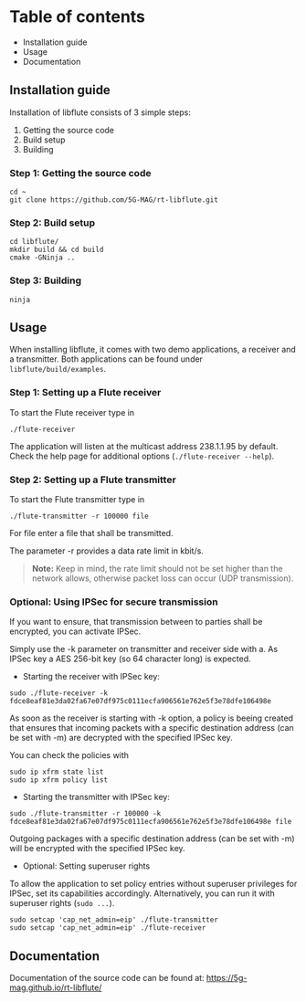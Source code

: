 # Table of contents
* Installation guide
* Usage
* Documentation

## Installation guide

Installation of libflute consists of 3 simple steps:
1. Getting the source code
2. Build setup
3. Building

### Step 1: Getting the source code
````
cd ~
git clone https://github.com/5G-MAG/rt-libflute.git
````

### Step 2: Build setup
````
cd libflute/
mkdir build && cd build
cmake -GNinja ..
````

### Step 3: Building
````
ninja
````

## Usage
 
When installing libflute, it comes with two demo applications, a receiver and a transmitter. Both applications can be found under ``libflute/build/examples``.

### Step 1: Setting up a Flute receiver
To start the Flute receiver type in

````
./flute-receiver
````

The application will listen at the multicast address 238.1.1.95 by default. Check the help page for additional options (``./flute-receiver --help``).

### Step 2: Setting up a Flute transmitter

To start the Flute transmitter type in

````
./flute-transmitter -r 100000 file
````

For file enter a file that shall be transmitted.
  
The parameter -r provides a data rate limit in kbit/s.

> **Note:** Keep in mind, the rate limit should not be set higher than the network allows, otherwise packet loss can occur (UDP transmission).

### Optional: Using IPSec for secure transmission
If you want to ensure, that transmission between to parties shall be encrypted, you can activate IPSec.
  
Simply use the -k parameter on transmitter and receiver side with a. As IPSec key a AES 256-bit key (so 64 character long) is expected. 

* Starting the receiver with IPSec key: 
````
sudo ./flute-receiver -k fdce8eaf81e3da02fa67e07df975c0111ecfa906561e762e5f3e78dfe106498e
````
As soon as the receiver is starting with -k option, a policy is beeing created that ensures that incoming packets with a specific destination address (can be set with -m) are decrypted with the specified IPSec key. 

You can check the policies with
````
sudo ip xfrm state list
sudo ip xfrm policy list
````

* Starting the transmitter with IPSec key:
````
sudo ./flute-transmitter -r 100000 -k fdce8eaf81e3da02fa67e07df975c0111ecfa906561e762e5f3e78dfe106498e file
````
Outgoing packages with a specific destination address (can be set with -m) will be encrypted with the specified IPSec key.

* Optional: Setting superuser rights

To allow the application to set policy entries without superuser privileges for IPSec, set its capabilities 
accordingly. Alternatively, you can run it with superuser rights (``sudo ...``).
````
sudo setcap 'cap_net_admin=eip' ./flute-transmitter
sudo setcap 'cap_net_admin=eip' ./flute-receiver
````

## Documentation

Documentation of the source code can be found at: https://5g-mag.github.io/rt-libflute/
